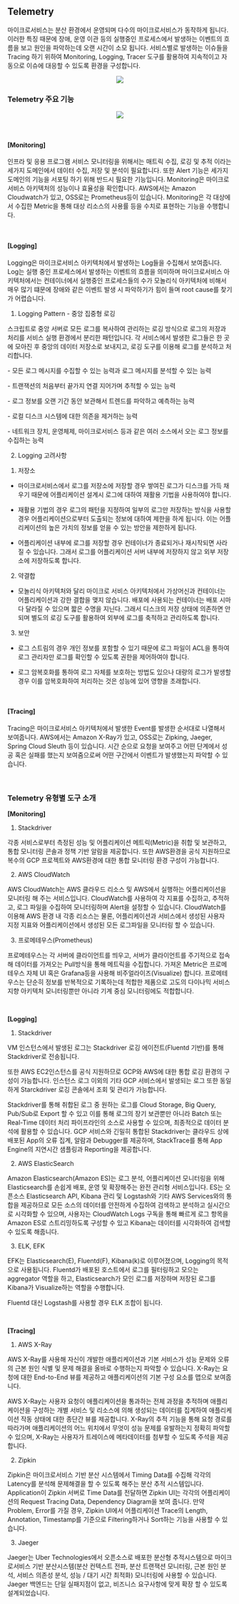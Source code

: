 ## Telemetry

마이크로서비스는 분산 환경에서 운영되며 다수의 마이크로서비스가 동작하게 됩니다. 이러한 특징 때문에 장애, 운영 이관 등의 실행중인 프로세스에서 발생하는 이벤트의 흐름을 보고 원인을 파악하는데 오랜 시간이 소모 됩니다. 
서비스별로 발생하는 이슈들을 Tracing 하기 위하여 Monitoring, Logging, Tracer 도구를 활용하여 지속적이고 자동으로 이슈에 대응할 수 있도록 환경을 구성합니다.

<div style="text-align: center;">

![](/img/03_Bizdevops/07/06/image118.png)

</div>

### **Telemetry 주요 기능**

<div style="text-align: center;">

![](/img/03_Bizdevops/07/06/image119.png) 

</div>

<br/>

#### **\[Monitoring\]**

 인프라 및 응용 프로그램 서비스 모니터링을 위해서는 매트릭 수집, 로깅 및 추적 이라는 세가지 도메인에서 데이터 수집, 저장 및 분석이 필요합니다. 또한 Alert 기능은 세가지 도메인의 기능을 서포팅 하기 위해 반드시 필요한 기능입니다.
 Monitoring은 마이크로서비스 아키텍처의 성능이나 효율성을 확인합니다. AWS에서는 Amazon Cloudwatch가 있고, OSS로는 Prometheus등이 있습니다. Monitoring은 각 대상에서 수집한 Metric을 통해 대상 리소스의 사용률 등을 수치로 표현하는 기능을 수행합니다.

<br/>

#### **\[Logging\]**

 Logging은 마이크로서비스 아키텍처에서 발생하는 Log들을 수집해서 보여줍니다. 
 Log는 실행 중인 프로세스에서 발생하는 이벤트의 흐름을 의미하며 마이크로서비스 아키텍처에서는 컨테이너에서 실행중인 프로세스들의 수가 모놀리식 아키텍처에 비해서 매우 많기 떄문에 장애와 같은 이벤트 발생 시 파악하기가 힘이 들며 root cause를 찾기가 어렵습니다. 
 
1)  Logging Pattern - 중앙 집중형 로깅

스크립트로 중앙 서버로 모든 로그를 복사하여 관리하는 로깅 방식으로 로그의 저장과 처리를 서비스 실행 환경에서 분리한 패턴입니다. 각 서비스에서 발생한 로그들은 한 곳에 모아진 후 중앙의 데이터 저장소로 보내지고, 로깅 도구를 이용해 로그를 분석하고 처리합니다.
 
 \- 모든 로그 메시지를 수집할 수 있는 능력과 로그 메시지를 분석할 수 있는 능력
 
 \- 트랜잭션의 처음부터 끝가지 연결 지어가며 추적할 수 있는 능력
 
 \- 로그 정보를 오랜 기간 동안 보관해서 트렌드를 파악하고 예측하는 능력
 
 \- 로컬 디스크 시스템에 대한 의존을 제거하는 능력
 
 \- 네트워크 장치, 운영체제, 마이크로서비스 등과 같은 여러 소스에서 오는 로그 정보를 수집하는 능력

2)   Logging 고려사항

1.   저장소


  -  마이크로서비스에서 로그를 저장소에 저장할 경우 쌓여진 로그가 디스크를 가득 채우기 때문에 어플리케이션 설계시 로그에 대하여 재활용 기법을 사용하여야 합니다.

  -  재활용 기법의 경우 로그의 패턴을 지정하여 일부의 로그만 저장하는 방식을 사용할 경우 어플리케이션으로부터 도출되는 정보에 대하여 제한을 하게 됩니다. 이는 어플리케이션의 높은 가치의 정보를 얻을 수 있는 방안을 제한하게 됩니다.

  -  어플리케이션 내부에 로그를 저장할 경우 컨테이너가 종료되거나 재시작되면 사라질 수 있습니다. 그래서 로그를 어플리케이션 서버 내부에 저장하지 않고 외부 저장소에 저장하도록 합니다.


2.   약결합


  -  모놀리식 아키텍처와 달리 마이크로 서비스 아키텍처에서 가상머신과 컨테이너는 어플리케이션과 강한 결합을 맺지 않습니다.
     배포에 사용되는 컨테이너는 배포 시마다 달라질 수 있으며 짧은 수명을 지닌다. 그래서 디스크의 저장 상태에 의존하면 안되며 별도의 로깅 도구를 활용하여 외부에 로그를 축적하고 관리하도록 합니다.


3.   보안

  -  로그 스트림의 경우 개인 정보를 포함할 수 있기 때문에 로그 파일이 ACL을 통하여 로그 관리자만 로그를 확인할 수 있도록 권한을 제어하여야 합니다.

  -  로그 암복호화를 통하여 로그 자체를 보호하는 방법도 있으나 대량의 로그가 발생할 경우 이를 암복호화하여 처리하는 것은 성능에 있어 영향을 초래합니다.

<br/>

#### **\[Tracing\]**

 Tracing은 마이크로서비스 아키텍처에서 발생한 Event를 발생한 순서대로 나열해서 보여줍니다. AWS에서는 Amazon X-Ray가 있고, OSS로는 Zipking, Jaeger, Spring Cloud Sleuth 등이 있습니다. 시간 순으로 요청을 보여주고 어떤 단계에서 성공 혹은 실패를 했는지 보여줌으로써 어떤 구간에서 이벤트가 발생했는지 파악할 수 있습니다.


<br/>

### Telemetry 유형별 도구 소개

**\[Monitoring\]**

1. Stackdriver

각종 서비스로부터 측정된 성능 및 어플리케이션 메트릭(Metric)을 취합 및 보관하고, 통합 모니터링 콘솔과 정책 기반 알람을 제공합니다. 또한 AWS환경을 공식 지원하므로 복수의 GCP 프로젝트와 AWS환경에 대한 통합 모니터링 환경 구성이 가능합니다.

2. AWS CloudWatch

AWS CloudWatch는 AWS 클라우드 리소스 및 AWS에서 실행하는 어플리케이션을 모니터링 해 주는 서비스입니다.
CloudWatch를 사용하여 각 지표를 수집하고, 추적하고, 로그 파일을 수집하여 모니터링하며 Alert을 설정할 수 있습니다.
CloudWatch를 이용해 AWS 환경 내 각종 리소스는 물론, 어플리케이션과 서비스에서 생성된 사용자 지정 지표와 어플리케이션에서 생성된 모든 로그파일을 모니터링 할 수 있습니다.

3. 프로메테우스(Prometheus)

프로메테우스는 각 서버에 클라이언트를 띄우고, 서버가 클라이언트를 주기적으로 접속해 데이터를 가져오는 Pull방식을 통해 메트릭을 수집합니다. 가져온 Metric은 프로메테우스 자체 UI 혹은 Grafana등을 사용해 비주얼라이즈(Visualize) 합니다.
프로메테우스는 단순히 정보를 반복적으로 기록하는데 적합한 제품으로 고도의 다이나믹 서비스 지향 아키텍처 모니터링뿐만 아니라 기계 중심 모니터링에도 적합합니다.

<br/>

**\[Logging\]**

1. Stackdriver

VM 인스턴스에서 발생된 로그는 Stackdriver 로깅 에이전트(Fluentd 기반)를 통해 Stackdriver로 전송됩니다.

또한 AWS EC2인스턴스를 공식 지원하므로 GCP와 AWS에 대한 통합 로깅 환경의 구성이 가능합니다. 인스턴스 로그 이외의 기타 GCP 서비스에서 발생되는 로그 또한 동일하게 Starckdriver 로깅 콘솔에서 조회 및 관리가 가능합니다.

Stackdriver를 통해 취합된 로그 중 원하는 로그를 Cloud Storage, Big Query, Pub/Sub로 Export 할 수 있고 이를 통해 로그의 장기 보관뿐만 아니라 Batch 또는 Real-Time 데이터 처리 파이프라인의 소스로 사용할 수 있으며, 최종적으로 데이터 분석에 활용할 수 있습니다. 
GCP 서비스와 긴밀히 통합된 Stackdriver는 클라우드 상에 배포된 App의 오류 집계, 알람과 Debugger를 제공하며, StackTrace를 통해 App Engine의 지연시간 샘플링과 Reporting을 제공합니다.

2. AWS ElasticSearch

Amazon Elasticsearch(Amazon ES)는 로그 분석, 어플리케이션 모니터링을 위해 Elasticsearch를 손쉽게 배포, 운영 및 확장해주는 완전 관리형 서비스입니다. 
ES는 오픈소스 Elasticsearch API, Kibana 관리 및 Logstash와 기타 AWS Services와의 통합을 제공하므로 모든 소스의 데이터를 안전하게 수집하여 검색하고 분석하고 실시간으로 시각화할 수 있으며, 사용자는 CloudWatch Logs 구독을 통해 빠르게 로그 항목을 Amazon ES로 스트리밍하도록 구성할 수 있고 Kibana는 데이터를 시각화하여 검색할 수 있도록 해줍니다.

3. ELK, EFK

EFK는 Elasticsearch(E), Fluentd(F), Kibana(k)로 이루어졌으며, Logging의 목적으로 사용됩니다. 
Fluentd가 배포된 호스트에서 로그를 필터링하고 모으는 aggregator 역할을 하고, Elasticsearch가 모인 로그를 저장하며 저장된 로그를 Kibana가 Visualize하는 역할을 수행합니다.

Fluentd 대신 Logstash를 사용할 경우 ELK 조합이 됩니다.

<br/>

**\[Tracing\]**

1. AWS X-Ray

AWS X-Ray를 사용해 자신이 개발한 애플리케이션과 기본 서비스가 성능 문제와 오류의 근본 원인 식별 및 문제 해결을 올바로 수행하는지 파악할 수 있습니다. 
X-Ray는 요청에 대한 End-to-End 뷰를 제공하고 애플리케이션의 기본 구성 요소를 맵으로 보여줍니다.

AWS X-Ray는 사용자 요청이 애플리케이션을 통과하는 전체 과정을 추적하며 애플리케이션을 구성하는 개별 서비스 및 리소스에 의해 생성되는 데이터를 집계하여 애플리케이션 작동 상태에 대한 종단간 뷰를 제공합니다. 
X-Ray의 추적 기능을 통해 요청 경로를 따라가며 애플리케이션의 어느 위치에서 무엇이 성능 문제를 유발하는지 정확히 파악할 수 있으며, X-Ray는 사용자가 트레이스에 메타데이터를 첨부할 수 있도록 주석을 제공합니다.

2. Zipkin

 Zipkin은 마이크로서비스 기반 분산 시스템에서 Timing Data를 수집해 각각의 Latency를 분석해 문제해결을 할 수 있도록 해주는 분산 추적 시스템입니다. 
 Application이 Zipkin 서버로 Time Data를 전달하면 Zipkin UI는 각각의 어플리케이션의 Request Tracing Data, Dependency Diagram을 보여 줍니다. 만약 Problem, Error를 가질 경우, Zipkin UI에서 어플리케이션 Trace의 Length, Annotation, Timestamp를 기준으로 Filtering하거나 Sort하는 기능을 사용할 수 있습니다.

3. Jaeger

 Jaeger는 Uber Technologies에서 오픈소스로 배포한 분산형 추적시스템으로 마이크로서비스 기반 분산시스템(분산 컨텍스트 전파, 분산 트랜잭션 모니터링, 근본 원인 분석, 서비스 의존성 분석, 성능 / 대기 시간 최적화) 모니터링에 사용할 수 있습니다. 
 Jaeger 백엔드는 단일 실패지점이 없고, 비즈니스 요구사항에 맞게 확장 할 수 있도록 설계되었습니다.
